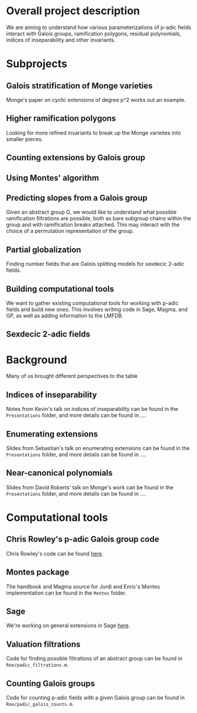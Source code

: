 # Overall project description

We are aiming to understand how various parameterizations of p-adic fields interact with Galois groups, ramification polygons, residual polynomials, indices of inseparability and other invariants.

# Subprojects

## Galois stratification of Monge varieties

Monge's paper on cyclic extensions of degree p^2 works out an example.

## Higher ramification polygons

Looking for more refined invariants to break up the Monge varieites into smaller pieces.

## Counting extensions by Galois group

## Using Montes' algorithm

## Predicting slopes from a Galois group

Given an abstract group G, we would like to understand what possible ramification filtrations are possible, both as bare subgroup chains within the group and with ramification breaks attached.
This may interact with the choice of a permutation representation of the group.

## Partial globalization

Finding number fields that are Galois splitting models for sexdecic 2-adic fields.

## Building computational tools

We want to gather existing computational tools for working with p-adic fields and build new ones.  This involves writing code in Sage, Magma, and GP, as well as adding information to the LMFDB.

## Sexdecic 2-adic fields

# Background

Many of us brought different perspectives to the table

## Indices of inseparability

Notes from Kevin's talk on indices of inseparability can be found in the `Presentations` folder, and more details can be found in ....

## Enumerating extensions

Slides from Sebastian's talk on enumerating extensions can be found in the `Presentations` folder, and more details can be found in ....

## Near-canonical polynomials

Slides from David Roberts' talk on Monge's work can be found in the `Presentations` folder, and more details can be found in ....

# Computational tools

## Chris Rowley's p-adic Galois group code

Chris Rowley's code can be found [here](https://github.com/cjdoris/pAdicGaloisGroup).

## Montes package

The handbook and Magma source for Jordi and Enric's Montes implementation can be found in the `Montes` folder.

## Sage

We're working on general extensions in Sage [here](https://trac.sagemath.org/ticket/28466).

## Valuation filtrations

Code for finding possible filtrations of an abstract group can be found in `Roe/padic_filtrations.m`.

## Counting Galois groups

Code for counting p-adic fields with a given Galois group can be found in `Roe/padic_galois_counts.m`.
